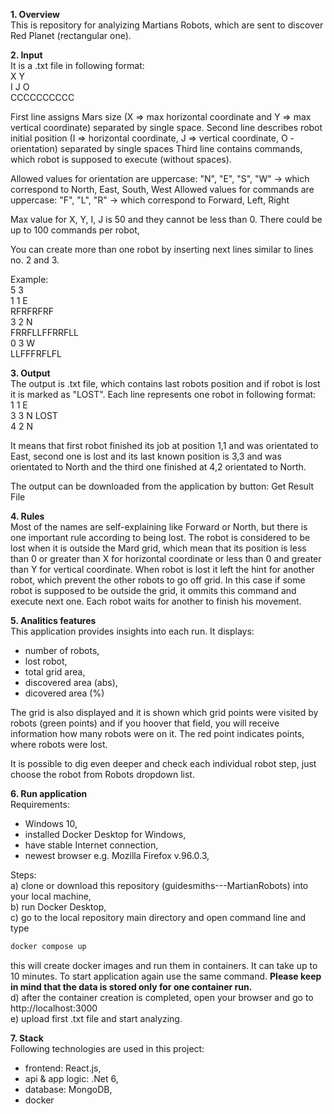 <b>1. Overview</b>  
   This is repository for analyizing Martians Robots, which are sent to discover Red Planet (rectangular one).

<b>2. Input</b>   
   It is a .txt file in following format:  
   X Y  
   I J O  
   CCCCCCCCCC  
   
   First line assigns Mars size (X => max horizontal coordinate and Y => max vertical coordinate) separated by single space.
   Second line describes robot initial position (I => horizontal coordinate, J => vertical coordinate, O - orientation) separated by single spaces
   Third line contains commands, which robot is supposed to execute (without spaces).
   
   Allowed values for orientation are uppercase: "N", "E", "S", "W" -> which correspond to North, East, South, West
   Allowed values for commands are uppercase: "F", "L", "R" -> which correspond to Forward, Left, Right
   
   Max value for X, Y, I, J is 50 and they cannot be less than 0.
   There could be up to 100 commands per robot,
   
   You can create more than one robot by inserting next lines similar to lines no. 2 and 3.
   
   Example:  
   5 3  
   1 1 E  
   RFRFRFRF  
   3 2 N  
   FRRFLLFFRRFLL  
   0 3 W  
   LLFFFRFLFL  
   
<b>3. Output</b>   
   The output is .txt file, which contains last robots position and if robot is lost it is marked as "LOST". Each line represents one robot in following format:  
   1 1 E  
   3 3 N LOST  
   4 2 N  
   
   It means that first robot finished its job at position 1,1 and was orientated to East, second one is lost and its last known position is 3,3 and was orientated to North and
   the third one finished at 4,2 orientated to North.
   
   The output can be downloaded from the application by button: Get Result File
   
<b>4. Rules</b>   
   Most of the names are self-explaining like Forward or North, but there is one important rule according to being lost. The robot is considered to be lost when it is outside the Mard grid,
   which mean that its position is less than 0 or greater than X for horizontal coordinate or less than 0 and greater than Y for vertical coordinate. When robot is lost it left the hint for another robot,
   which prevent the other robots to go off grid. In this case if some robot is supposed to be outside the grid, it ommits this command and execute next one. Each robot waits for another to finish his movement.

<b>5. Analitics features</b>   
   This application provides insights into each run. It displays:  
   - number of robots,
   - lost robot,
   - total grid area,
   - discovered area (abs),
   - dicovered area (%)
   
   The grid is also displayed and it is shown which grid points were visited by robots (green points) and if you hoover that field, you will receive information how many robots were on it.
   The red point indicates points, where robots were lost.
   
   It is possible to dig even deeper and check each individual robot step, just choose the robot from Robots dropdown list.
   
<b>6. Run application</b>   
   Requirements:  
   - Windows 10,
   - installed Docker Desktop for Windows,
   - have stable Internet connection,
   - newest browser e.g. Mozilla Firefox v.96.0.3,

   Steps:   
   a) clone or download this repository (guidesmiths---MartianRobots) into your local machine,  
   b) run Docker Desktop,  
   c) go to the local repository main directory and open command line and type 
   ```sh
   docker compose up
   ```
   this will create docker images and run them in containers. It can take up to 10 minutes. To start application again use the same command. <b>Please keep in mind      that the data is stored only for one container run.</b>  
   d) after the container creation is completed, open your browser and go to http://localhost:3000  
   e) upload first .txt file and start analyzing.  
   
<b>7. Stack</b>  
   Following technologies are used in this project:
   - frontend: React.js,
   - api & app logic: .Net 6,
   - database: MongoDB,
   - docker
  
  
